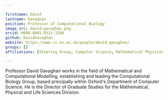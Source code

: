 ```yaml
---

firstname: David
lastname: Gavaghan
position: Professor of Computational Biology
image_src: david-gavaghan.png
orcid: 0000-0001-8311-3200
github: DavidGavaghan
website: https://www.cs.ox.ac.uk/people/david.gavaghan/
groups: []
affiliations: [Steering Group, Computer Science, Mathematical Physical and Life Sciences Division, New College]

---
```

Professor David Gavaghan works in the field of Mathematical and Computational Modelling, establishing and leading the Computational Biology Group, based principally within Oxford's Department of Computer Science. He is the Director of Graduate Studies for the Mathematical, Physical and Life Sciences Division.
